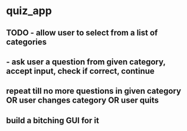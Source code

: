 #  quiz_app


## TODO - allow user to select from a list of categories
## - ask user a question from given category, accept input, check if correct, continue
## repeat till no more questions in given category OR user changes category OR user quits
## build a bitching GUI for it
 
